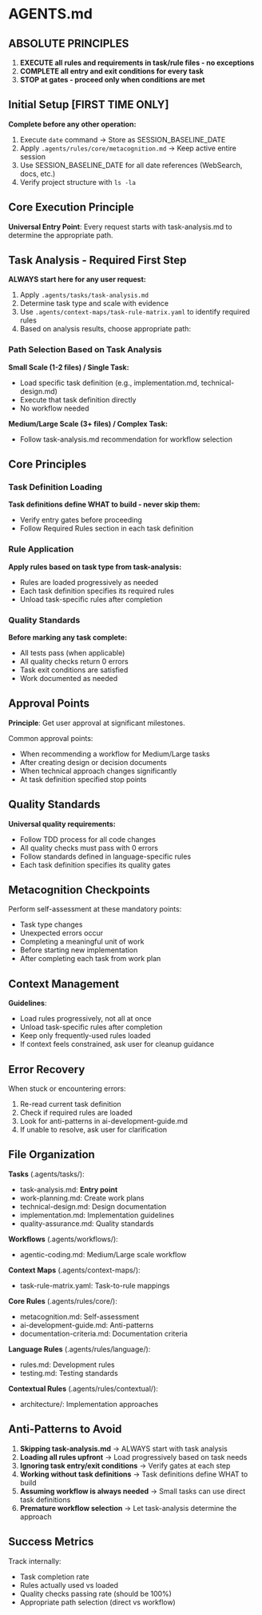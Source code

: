 # AGENTS.md

## ABSOLUTE PRINCIPLES

1. **EXECUTE all rules and requirements in task/rule files - no exceptions**
2. **COMPLETE all entry and exit conditions for every task**
3. **STOP at gates - proceed only when conditions are met**

## Initial Setup [FIRST TIME ONLY]

**Complete before any other operation:**
1. Execute `date` command → Store as SESSION_BASELINE_DATE
2. Apply `.agents/rules/core/metacognition.md` → Keep active entire session
3. Use SESSION_BASELINE_DATE for all date references (WebSearch, docs, etc.)
4. Verify project structure with `ls -la`

## Core Execution Principle

**Universal Entry Point**: Every request starts with task-analysis.md to determine the appropriate path.

## Task Analysis - Required First Step

**ALWAYS start here for any user request:**
1. Apply `.agents/tasks/task-analysis.md`
2. Determine task type and scale with evidence
3. Use `.agents/context-maps/task-rule-matrix.yaml` to identify required rules
4. Based on analysis results, choose appropriate path:

### Path Selection Based on Task Analysis

**Small Scale (1-2 files) / Single Task:**
- Load specific task definition (e.g., implementation.md, technical-design.md)
- Execute that task definition directly
- No workflow needed

**Medium/Large Scale (3+ files) / Complex Task:**
- Follow task-analysis.md recommendation for workflow selection

## Core Principles

### Task Definition Loading
**Task definitions define WHAT to build - never skip them:**
- Verify entry gates before proceeding
- Follow Required Rules section in each task definition

### Rule Application
**Apply rules based on task type from task-analysis:**
- Rules are loaded progressively as needed
- Each task definition specifies its required rules
- Unload task-specific rules after completion

### Quality Standards
**Before marking any task complete:**
- All tests pass (when applicable)
- All quality checks return 0 errors
- Task exit conditions are satisfied
- Work documented as needed

## Approval Points

**Principle**: Get user approval at significant milestones.

Common approval points:
- When recommending a workflow for Medium/Large tasks
- After creating design or decision documents
- When technical approach changes significantly
- At task definition specified stop points

## Quality Standards

**Universal quality requirements:**
- Follow TDD process for all code changes
- All quality checks must pass with 0 errors
- Follow standards defined in language-specific rules
- Each task definition specifies its quality gates


## Metacognition Checkpoints

Perform self-assessment at these mandatory points:
- Task type changes
- Unexpected errors occur
- Completing a meaningful unit of work
- Before starting new implementation
- After completing each task from work plan

## Context Management

**Guidelines**:
- Load rules progressively, not all at once
- Unload task-specific rules after completion
- Keep only frequently-used rules loaded
- If context feels constrained, ask user for cleanup guidance

## Error Recovery

When stuck or encountering errors:
1. Re-read current task definition
2. Check if required rules are loaded
3. Look for anti-patterns in ai-development-guide.md
4. If unable to resolve, ask user for clarification

## File Organization

**Tasks** (.agents/tasks/):
- task-analysis.md: **Entry point**
- work-planning.md: Create work plans
- technical-design.md: Design documentation
- implementation.md: Implementation guidelines
- quality-assurance.md: Quality standards

**Workflows** (.agents/workflows/):
- agentic-coding.md: Medium/Large scale workflow

**Context Maps** (.agents/context-maps/):
- task-rule-matrix.yaml: Task-to-rule mappings

**Core Rules** (.agents/rules/core/):
- metacognition.md: Self-assessment
- ai-development-guide.md: Anti-patterns
- documentation-criteria.md: Documentation criteria

**Language Rules** (.agents/rules/language/):
- rules.md: Development rules
- testing.md: Testing standards

**Contextual Rules** (.agents/rules/contextual/):
- architecture/: Implementation approaches

## Anti-Patterns to Avoid

1. **Skipping task-analysis.md** → ALWAYS start with task analysis
2. **Loading all rules upfront** → Load progressively based on task needs
3. **Ignoring task entry/exit conditions** → Verify gates at each step
4. **Working without task definitions** → Task definitions define WHAT to build
6. **Assuming workflow is always needed** → Small tasks can use direct task definitions
7. **Premature workflow selection** → Let task-analysis determine the approach

## Success Metrics

Track internally:
- Task completion rate
- Rules actually used vs loaded
- Quality checks passing rate (should be 100%)
- Appropriate path selection (direct vs workflow)